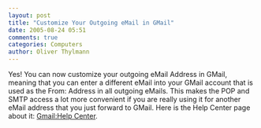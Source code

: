 ```yaml
---
layout: post
title: "Customize Your Outgoing eMail in GMail"
date: 2005-08-24 05:51
comments: true
categories: Computers
author: Oliver Thylmann
---
```



Yes! You can now customize your outgoing eMail Address in GMail, meaning that you can enter a different eMail into your GMail account that is used as the From: Address in all outgoing eMails. This makes the POP and SMTP access a lot more convenient if you are really using it for another eMail address that you just forward to GMail. Here is the Help Center page about it: [Gmail:Help Center](http://mail.google.com/support/bin/answer.py?ctx=%67mail&amp;hl=en&amp;answer=20616).

